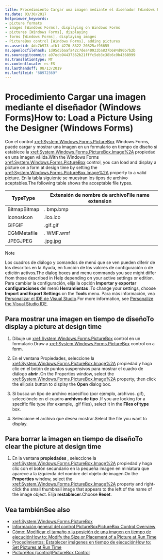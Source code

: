 ```yaml
---
title: Procedimiento Cargar una imagen mediante el diseñador (Windows Forms)
ms.date: 03/30/2017
helpviewer_keywords:
- picture formats
- images [Windows Forms], displaying on Windows Forms
- pictures [Windows Forms], displaying
- forms [Windows Forms], displaying images
- PictureBox control [Windows Forms], adding pictures
ms.assetid: 4dc7b973-afb1-4276-8322-20825af96655
ms.openlocfilehash: 1d95d5baafa42c7dea40933ba837b684d90b7b2b
ms.sourcegitcommit: a97ecb94437362b21fffc5eb3c38b6c0b4368999
ms.translationtype: MT
ms.contentlocale: es-ES
ms.lasthandoff: 08/13/2019
ms.locfileid: "68972369"
---
```

# <a name="how-to-load-a-picture-using-the-designer-windows-forms"></a><span data-ttu-id="61d45-102">Procedimiento Cargar una imagen mediante el diseñador (Windows Forms)</span><span class="sxs-lookup"><span data-stu-id="61d45-102">How to: Load a Picture Using the Designer (Windows Forms)</span></span>

<span data-ttu-id="61d45-103">Con el control <xref:System.Windows.Forms.PictureBox> Windows Forms, puede cargar y mostrar una imagen en un formulario en tiempo de diseño si establece la <xref:System.Windows.Forms.PictureBox.Image%2A> propiedad en una imagen válida.</span><span class="sxs-lookup"><span data-stu-id="61d45-103">With the Windows Forms <xref:System.Windows.Forms.PictureBox> control, you can load and display a picture on a form at design time by setting the <xref:System.Windows.Forms.PictureBox.Image%2A> property to a valid picture.</span></span> <span data-ttu-id="61d45-104">En la tabla siguiente se muestran los tipos de archivo aceptables.</span><span class="sxs-lookup"><span data-stu-id="61d45-104">The following table shows the acceptable file types.</span></span>

|<span data-ttu-id="61d45-105">Type</span><span class="sxs-lookup"><span data-stu-id="61d45-105">Type</span></span>|<span data-ttu-id="61d45-106">Extensión de nombre de archivo</span><span class="sxs-lookup"><span data-stu-id="61d45-106">File name extension</span></span>|
|----------|-------------------------|
|<span data-ttu-id="61d45-107">Bitmap</span><span class="sxs-lookup"><span data-stu-id="61d45-107">Bitmap</span></span>|<span data-ttu-id="61d45-108">. bmp</span><span class="sxs-lookup"><span data-stu-id="61d45-108">.bmp</span></span>|
|<span data-ttu-id="61d45-109">Iconos</span><span class="sxs-lookup"><span data-stu-id="61d45-109">Icon</span></span>|<span data-ttu-id="61d45-110">.ico</span><span class="sxs-lookup"><span data-stu-id="61d45-110">.ico</span></span>|
|<span data-ttu-id="61d45-111">GIF</span><span class="sxs-lookup"><span data-stu-id="61d45-111">GIF</span></span>|<span data-ttu-id="61d45-112">.gif</span><span class="sxs-lookup"><span data-stu-id="61d45-112">.gif</span></span>|
|<span data-ttu-id="61d45-113">CGM</span><span class="sxs-lookup"><span data-stu-id="61d45-113">Metafile</span></span>|<span data-ttu-id="61d45-114">. WMF</span><span class="sxs-lookup"><span data-stu-id="61d45-114">.wmf</span></span>|
|<span data-ttu-id="61d45-115">JPEG</span><span class="sxs-lookup"><span data-stu-id="61d45-115">JPEG</span></span>|<span data-ttu-id="61d45-116">.jpg</span><span class="sxs-lookup"><span data-stu-id="61d45-116">.jpg</span></span>|

> [!NOTE]
>  <span data-ttu-id="61d45-117">Los cuadros de diálogo y comandos de menú que se ven pueden diferir de los descritos en la Ayuda, en función de los valores de configuración o de edición activos.</span><span class="sxs-lookup"><span data-stu-id="61d45-117">The dialog boxes and menu commands you see might differ from those described in Help depending on your active settings or edition.</span></span> <span data-ttu-id="61d45-118">Para cambiar la configuración, elija la opción **Importar y exportar configuraciones** del menú **Herramientas** .</span><span class="sxs-lookup"><span data-stu-id="61d45-118">To change your settings, choose **Import and Export Settings** on the **Tools** menu.</span></span> <span data-ttu-id="61d45-119">Para más información, vea [Personalizar el IDE de Visual Studio](/visualstudio/ide/personalizing-the-visual-studio-ide).</span><span class="sxs-lookup"><span data-stu-id="61d45-119">For more information, see [Personalize the Visual Studio IDE](/visualstudio/ide/personalizing-the-visual-studio-ide).</span></span>

## <a name="to-display-a-picture-at-design-time"></a><span data-ttu-id="61d45-120">Para mostrar una imagen en tiempo de diseño</span><span class="sxs-lookup"><span data-stu-id="61d45-120">To display a picture at design time</span></span>

1. <span data-ttu-id="61d45-121">Dibuje un <xref:System.Windows.Forms.PictureBox> control en un formulario.</span><span class="sxs-lookup"><span data-stu-id="61d45-121">Draw a <xref:System.Windows.Forms.PictureBox> control on a form.</span></span>

2. <span data-ttu-id="61d45-122">En el ventana Propiedades, seleccione la <xref:System.Windows.Forms.PictureBox.Image%2A> propiedad y haga clic en el botón de puntos suspensivos para mostrar el cuadro de diálogo **abrir** .</span><span class="sxs-lookup"><span data-stu-id="61d45-122">On the Properties window, select the <xref:System.Windows.Forms.PictureBox.Image%2A> property, then click the ellipsis button to display the **Open** dialog box.</span></span>

3. <span data-ttu-id="61d45-123">Si busca un tipo de archivo específico (por ejemplo, archivos. gif), selecciónelo en el cuadro **archivos de tipo** .</span><span class="sxs-lookup"><span data-stu-id="61d45-123">If you are looking for a specific file type (for example, .gif files), select it in the **Files of type** box.</span></span>

4. <span data-ttu-id="61d45-124">Seleccione el archivo que desea mostrar.</span><span class="sxs-lookup"><span data-stu-id="61d45-124">Select the file you want to display.</span></span>

## <a name="to-clear-the-picture-at-design-time"></a><span data-ttu-id="61d45-125">Para borrar la imagen en tiempo de diseño</span><span class="sxs-lookup"><span data-stu-id="61d45-125">To clear the picture at design time</span></span>

1. <span data-ttu-id="61d45-126">En la ventana **propiedades** , seleccione la <xref:System.Windows.Forms.PictureBox.Image%2A> propiedad y haga clic con el botón secundario en la pequeña imagen en miniatura que aparece a la izquierda del nombre del objeto de imagen.</span><span class="sxs-lookup"><span data-stu-id="61d45-126">On the **Properties** window, select the <xref:System.Windows.Forms.PictureBox.Image%2A> property and right-click the small thumbnail image that appears to the left of the name of the image object.</span></span> <span data-ttu-id="61d45-127">Elija **restablecer**.</span><span class="sxs-lookup"><span data-stu-id="61d45-127">Choose **Reset**.</span></span>

## <a name="see-also"></a><span data-ttu-id="61d45-128">Vea también</span><span class="sxs-lookup"><span data-stu-id="61d45-128">See also</span></span>

- <xref:System.Windows.Forms.PictureBox>
- [<span data-ttu-id="61d45-129">Información general del control PictureBox</span><span class="sxs-lookup"><span data-stu-id="61d45-129">PictureBox Control Overview</span></span>](picturebox-control-overview-windows-forms.md)
- [<span data-ttu-id="61d45-130">Cómo: Modificar el tamaño o la posición de una imagen en tiempo de ejecución</span><span class="sxs-lookup"><span data-stu-id="61d45-130">How to: Modify the Size or Placement of a Picture at Run Time</span></span>](how-to-modify-the-size-or-placement-of-a-picture-at-run-time-windows-forms.md)
- [<span data-ttu-id="61d45-131">Procedimientos: Establecer imágenes en tiempo de ejecución</span><span class="sxs-lookup"><span data-stu-id="61d45-131">How to: Set Pictures at Run Time</span></span>](how-to-set-pictures-at-run-time-windows-forms.md)
- [<span data-ttu-id="61d45-132">PictureBox (control)</span><span class="sxs-lookup"><span data-stu-id="61d45-132">PictureBox Control</span></span>](picturebox-control-windows-forms.md)
